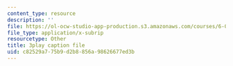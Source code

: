 ```yaml
---
content_type: resource
description: ''
file: https://ol-ocw-studio-app-production.s3.amazonaws.com/courses/6-02-introduction-to-eecs-ii-digital-communication-systems-fall-2012/c82529a775b9d2b8856a98626677ed3b_gF9Q0wNGENc.srt
file_type: application/x-subrip
resourcetype: Other
title: 3play caption file
uid: c82529a7-75b9-d2b8-856a-98626677ed3b
---
```

